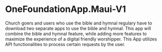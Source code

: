 # OneFoundationApp.Maui-V1

Church goers and users who use the bible and hymnal regulary have to download two separate apps to use the bible and hymnal. This app will combine the bible and hymnal feature, while adding more features to maximize the experience of a digital friendly worshipper. This App utilizes API functionalities to process certain requests by the user. 
